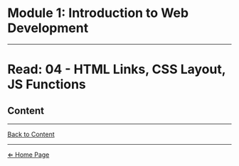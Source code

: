 # Module 1: Introduction to Web Development

***

# Read: 04 - HTML Links, CSS Layout, JS Functions

## Content

***

[Back to Content](#content)

***

[⇐ Home Page](../)